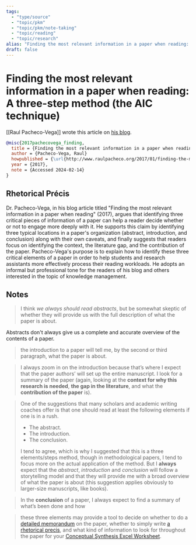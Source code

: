 ```yaml
---
tags:
  - "type/source"
  - "topic/pkm"
  - "topic/pkm/note-taking"
  - "topic/reading"
  - "topic/research"
alias: "Finding the most relevant information in a paper when reading: A three-step method (the AIC technique)"
draft: false
---
```

# Finding the most relevant information in a paper when reading: A three-step method (the AIC technique)

[[Raul Pacheco-Vega]] wrote this article on [his blog](http://www.raulpacheco.org/2017/01/finding-the-most-relevant-information-in-a-paper-when-reading-a-three-step-method/).

```bibtex
@misc{2017pachecovega_finding,
  title = {Finding the most relevant information in a paper when reading: A three-step method (the AIC technique)},
  author = {Pacheco-Vega, Raul}
  howpublished = {\url{http://www.raulpacheco.org/2017/01/finding-the-most-relevant-information-in-a-paper-when-reading-a-three-step-method/}},
  year = {2017},
  note = {Accessed 2024-02-14}
}
```

## Rhetorical Précis
Dr. Pacheco-Vega, in his blog article titled "Finding the most relevant information in a paper when reading" (2017), argues that identifying three critical pieces of information of a paper can help a reader decide whether or not to engage more deeply with it. He supports this claim by identifying three typical locations in a paper's organization (abstract, introduction, and conclusion) along with their own caveats, and finally suggests that readers focus on identifying the context, the literature gap, and the contribution of the paper. Pacheco-Vega's purpose is to explain how to identify these three critical elements of a paper in order to help students and research assistants more effectively process their reading workloads. He adopts an informal but professional tone for the readers of his blog and others interested in the topic of knowledge management.
## Notes
> I think _we always should read abstracts_, but be somewhat skeptic of whether they will provide us with the full description of what the paper is about.

Abstracts don't always give us a complete and accurate overview of the contents of a paper.

> the introduction to a paper will tell me, by the second or third paragraph, what the paper is about.

> I always zoom in on the introduction because that’s where I expect that the paper authors’ will set up the entire manuscript. I look for a summary of the paper (again, looking at the **context for why this research is needed**, **the gap in the literature**, and what the **contribution of the paper** is).

> One of the suggestions that many scholars and academic writing coaches offer is that one should read at least the following elements if one is in a rush.  
>
>- The abstract.
>- The introduction.
>- The conclusion.
>
>I tend to agree, which is why I suggested that this is a three elements/steps method, though in methodological papers, I tend to focus more on the actual application of the method. But I **always** expect that the _abstract_, _introduction_ and _conclusion_ will follow a storytelling model and that they will provide me with a broad overview of what the paper is about (this suggestion applies obviously to larger-size manuscripts, like books).

> In the **conclusion** of a paper, I always expect to find a summary of what’s been done and how

> these three elements may provide a tool to decide on whether to do a [detailed memorandum](http://www.raulpacheco.org/2016/07/writing-effective-memorandums/) on the paper, whether to simply write [a rhetorical precis](http://www.raulpacheco.org/2016/10/using-the-rhetorical-precis-for-literature-reviews-and-conceptual-syntheses/), and what kind of information to look for throughout the paper for your [Conceptual Synthesis Excel Worksheet](http://www.raulpacheco.org/2016/06/synthesizing-different-bodies-of-work-in-your-literature-review-the-conceptual-synthesis-excel-dump-technique/).
